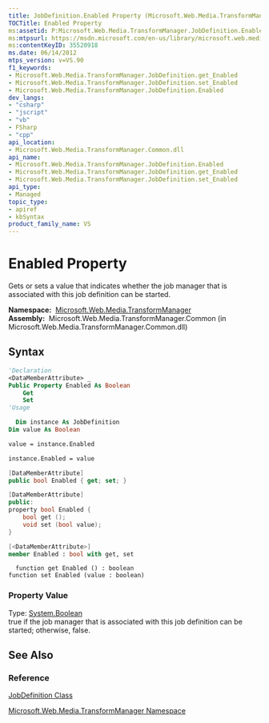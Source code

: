 ```yaml
---
title: JobDefinition.Enabled Property (Microsoft.Web.Media.TransformManager)
TOCTitle: Enabled Property
ms:assetid: P:Microsoft.Web.Media.TransformManager.JobDefinition.Enabled
ms:mtpsurl: https://msdn.microsoft.com/en-us/library/microsoft.web.media.transformmanager.jobdefinition.enabled(v=VS.90)
ms:contentKeyID: 35520918
ms.date: 06/14/2012
mtps_version: v=VS.90
f1_keywords:
- Microsoft.Web.Media.TransformManager.JobDefinition.get_Enabled
- Microsoft.Web.Media.TransformManager.JobDefinition.set_Enabled
- Microsoft.Web.Media.TransformManager.JobDefinition.Enabled
dev_langs:
- "csharp"
- "jscript"
- "vb"
- FSharp
- "cpp"
api_location:
- Microsoft.Web.Media.TransformManager.Common.dll
api_name:
- Microsoft.Web.Media.TransformManager.JobDefinition.Enabled
- Microsoft.Web.Media.TransformManager.JobDefinition.get_Enabled
- Microsoft.Web.Media.TransformManager.JobDefinition.set_Enabled
api_type:
- Managed
topic_type:
- apiref
- kbSyntax
product_family_name: VS
---
```


# Enabled Property

Gets or sets a value that indicates whether the job manager that is associated with this job definition can be started.

**Namespace:**  [Microsoft.Web.Media.TransformManager](microsoft-web-media-transformmanager-namespace.md)  
**Assembly:**  Microsoft.Web.Media.TransformManager.Common (in Microsoft.Web.Media.TransformManager.Common.dll)

## Syntax

```vb
'Declaration
<DataMemberAttribute> _
Public Property Enabled As Boolean
    Get
    Set
'Usage

  Dim instance As JobDefinition
Dim value As Boolean

value = instance.Enabled

instance.Enabled = value
```

```csharp
[DataMemberAttribute]
public bool Enabled { get; set; }
```

```cpp
[DataMemberAttribute]
public:
property bool Enabled {
    bool get ();
    void set (bool value);
}
```

``` fsharp
[<DataMemberAttribute>]
member Enabled : bool with get, set
```

```jscript
  function get Enabled () : boolean
function set Enabled (value : boolean)
```

### Property Value

Type: [System.Boolean](https://msdn.microsoft.com/library/a28wyd50)  
true if the job manager that is associated with this job definition can be started; otherwise, false.  

## See Also

### Reference

[JobDefinition Class](jobdefinition-class-microsoft-web-media-transformmanager.md)

[Microsoft.Web.Media.TransformManager Namespace](microsoft-web-media-transformmanager-namespace.md)

